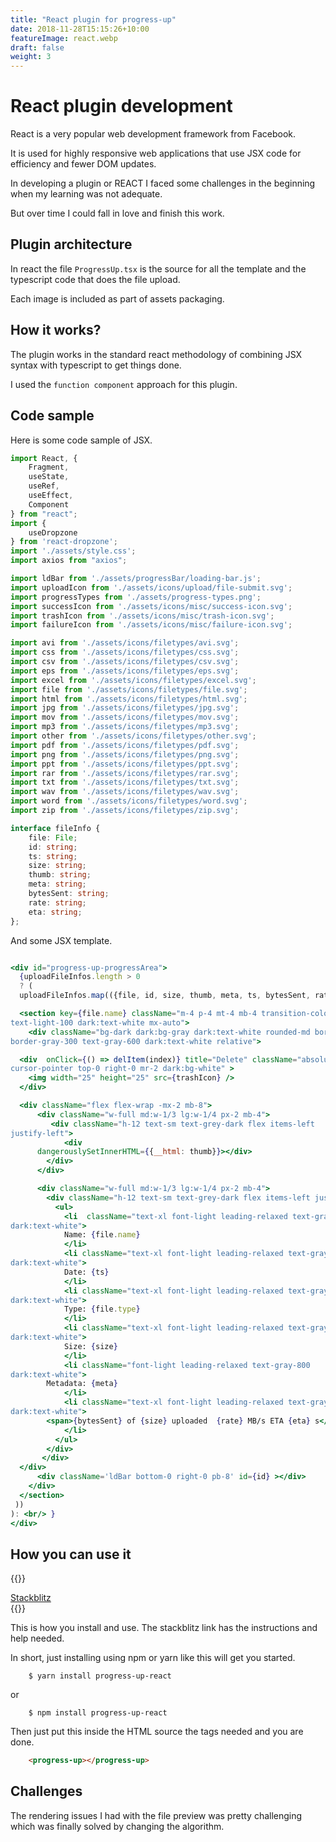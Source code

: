 ```yaml
---
title: "React plugin for progress-up"
date: 2018-11-28T15:15:26+10:00
featureImage: react.webp
draft: false
weight: 3
---
```


# React plugin development

React is a very popular web development framework from Facebook.

It is used for highly responsive web applications that use JSX code for
efficiency and fewer DOM updates.

In developing a plugin or REACT I faced some challenges in the beginning
when my learning was not adequate.

But over time I could fall in love and finish this work.

## Plugin architecture

In react the file `ProgressUp.tsx` is the source for all the template
and the typescript code that does the file upload.

Each image is included as part of assets packaging.

## How it works?

The plugin works in the standard react methodology of combining JSX
syntax with typescript to get things done.

I used the `function component` approach for this plugin.


## Code sample

Here is some code sample of JSX.

```ts
import React, {
    Fragment,
    useState,
    useRef,
    useEffect,
    Component
} from "react";
import {
    useDropzone
} from 'react-dropzone';
import './assets/style.css';
import axios from "axios";

import ldBar from './assets/progressBar/loading-bar.js';
import uploadIcon from './assets/icons/upload/file-submit.svg';
import progressTypes from './assets/progress-types.png';
import successIcon from './assets/icons/misc/success-icon.svg';
import trashIcon from './assets/icons/misc/trash-icon.svg';
import failureIcon from './assets/icons/misc/failure-icon.svg';

import avi from './assets/icons/filetypes/avi.svg';
import css from './assets/icons/filetypes/css.svg';
import csv from './assets/icons/filetypes/csv.svg';
import eps from './assets/icons/filetypes/eps.svg';
import excel from './assets/icons/filetypes/excel.svg';
import file from './assets/icons/filetypes/file.svg';
import html from './assets/icons/filetypes/html.svg';
import jpg from './assets/icons/filetypes/jpg.svg';
import mov from './assets/icons/filetypes/mov.svg';
import mp3 from './assets/icons/filetypes/mp3.svg';
import other from './assets/icons/filetypes/other.svg';
import pdf from './assets/icons/filetypes/pdf.svg';
import png from './assets/icons/filetypes/png.svg';
import ppt from './assets/icons/filetypes/ppt.svg';
import rar from './assets/icons/filetypes/rar.svg';
import txt from './assets/icons/filetypes/txt.svg';
import wav from './assets/icons/filetypes/wav.svg';
import word from './assets/icons/filetypes/word.svg';
import zip from './assets/icons/filetypes/zip.svg';

interface fileInfo {
    file: File;
    id: string;
    ts: string;
    size: string;
    thumb: string;
    meta: string;
    bytesSent: string;
    rate: string;
    eta: string;
};


```

And some JSX template.

```jsx

<div id="progress-up-progressArea"> 
  {uploadFileInfos.length > 0
  ? (
  uploadFileInfos.map(({file, id, size, thumb, meta, ts, bytesSent, rate, eta}, index) => (

  <section key={file.name} className="m-4 p-4 mt-4 mb-4 transition-colors
text-light-100 dark:text-white mx-auto">
    <div className="bg-dark dark:bg-gray dark:text-white rounded-md border border-red-800 rounded py-3 px-6
border-gray-300 text-gray-600 dark:text-white relative">

  <div  onClick={() => delItem(index)} title="Delete" className="absolute
cursor-pointer top-0 right-0 mr-2 dark:bg-white" >
	<img width="25" height="25" src={trashIcon} />
  </div>

  <div className="flex flex-wrap -mx-2 mb-8">
      <div className="w-full md:w-1/3 lg:w-1/4 px-2 mb-4">
         <div className="h-12 text-sm text-grey-dark flex items-left
justify-left">
      		<div
      dangerouslySetInnerHTML={{__html: thumb}}></div>
        </div>
      </div>

      <div className="w-full md:w-1/3 lg:w-1/4 px-2 mb-4">
        <div className="h-12 text-sm text-grey-dark flex items-left justify-left">
          <ul>
      	    <li  className="text-xl font-light leading-relaxed text-gray-800
dark:text-white">
      	    Name: {file.name}
      	    </li>
      	    <li className="text-xl font-light leading-relaxed text-gray-800
dark:text-white">
      	    Date: {ts}
      	    </li>
      	    <li className="text-xl font-light leading-relaxed text-gray-800
dark:text-white">
      	    Type: {file.type}
      	    </li>
      	    <li className="text-xl font-light leading-relaxed text-gray-800
dark:text-white">
      	    Size: {size} 
      	    </li>
       	    <li className="font-light leading-relaxed text-gray-800
dark:text-white">
	    Metadata: {meta}
      	    </li>
      	    <li className="text-xl font-light leading-relaxed text-gray-800
dark:text-white">
		<span>{bytesSent} of {size} uploaded  {rate} MB/s ETA {eta} s</span>
      	    </li>
          </ul>
        </div>
       </div>
  </div>
      <div className='ldBar bottom-0 right-0 pb-8' id={id} ></div>
    </div>
  </section>
 ))
): <br/> }
</div>


```	
## How you can use it

{{<rawhtml>}}
<div class="flex justify-center">
<a href="https://react-ts-iscadj.stackblitz.io" class="bg-blue-200 rounded shadow-md text-black px-4 py-3 no-underline">Stackblitz </a>
</div>
{{</rawhtml>}}


This is how you install and use.
The stackblitz link has the instructions and help needed.

In short, just installing using npm or yarn like this will get you
started.

```shell
	$ yarn install progress-up-react
```

or

```shell
	$ npm install progress-up-react
```

Then just put this inside the HTML source the tags needed and you are
done.

```html
	<progress-up></progress-up>
```


## Challenges

The rendering issues I had with the file preview was pretty challenging
which was finally solved by changing the algorithm.
